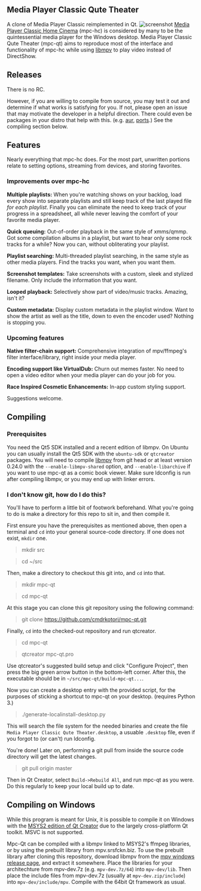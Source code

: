 ## Media Player Classic Qute Theater

A clone of Media Player Classic reimplemented in Qt.
![screenshot]
[Media Player Classic Home Cinema][mpc-hc] (mpc-hc) is considered by many to
be the quintessential media player for the Windows desktop.  Media Player
Classic Qute Theater (mpc-qt) aims to reproduce most of the interface and
functionality of mpc-hc while using [libmpv] to play video instead of
DirectShow.


## Releases

There is no RC.

However, if you are willing to compile from source, you may test it out and
determine if what works is satisfying for you.  If not, please open an issue
that may motivate the developer in a helpful direction.  There could even be
packages in your distro that help with this.  (e.g. [aur], [ports].)  See the
compiling section below.


## Features

Nearly everything that mpc-hc does.  For the most part, unwritten
portions relate to setting options, streaming from devices, and storing
favorites.


### Improvements over mpc-hc

**Multiple playlists:**  When you're watching shows on your backlog, load
every show into separate playlists and still keep track of the last played
file *for each playlist*.  Finally you can eliminate the need to keep track of
your progress in a spreadsheet, all while never leaving the comfort of your
favorite media player.

**Quick queuing:**  Out-of-order playback in the same style of xmms/qmmp.
Got some compilation albums in a playlist, but want to hear only some rock
tracks for a while?  Now you can, without obliterating your playlist.

**Playlist searching:**  Multi-threaded playlist searching, in the same style
as other media players.  Find the tracks you want, when you want them.

**Screenshot templates:**  Take screenshots with a custom, sleek and stylized
filename.  Only include the information that you want.

**Looped playback:** Selectively show part of video/music tracks.  Amazing,
isn't it?

**Custom metadata:**  Display custom metadata in the playlist window.  Want to
show the artist as well as the title, down to even the encoder used?  Nothing
is stopping you.


### Upcoming features

**Native filter-chain support:**  Comprehensive integration of mpv/ffmpeg's
filter interface/library, right inside your media player.

**Encoding support like VirtualDub:**  Churn out memes faster.  No need to
open a video editor when your media player can do your job for you.

**Race Inspired Cosmetic Enhancements:**  In-app custom styling support.

Suggestions welcome.


## Compiling

### Prerequisites

You need the Qt5 SDK installed and a recent edition of libmpv.  On Ubuntu you
can usually install the Qt5 SDK with the ``ubuntu-sdk`` or ``qtcreator``
packages.  You will need to compile [libmpv] from git head or at least version
0.24.0 with the ``--enable-libmpv-shared`` option, and ``--enable-libarchive``
if you want to use mpc-qt as a comic book viewer.  Make sure ldconfig is run
after compiling libmpv, or you may end up with linker errors.


### I don't know git, how do I do this?

You'll have to perform a little bit of footwork beforehand.  What you're going
to do is make a directory for this repo to sit in, and then compile it.

First ensure you have the prerequisites as mentioned above, then open a terminal
and `cd` into your general source-code directory. If one does not exist,
`mkdir` one.

>mkdir src

>cd ~/src

Then, make a directory to checkout this git into, and `cd` into that.

>mkdir mpc-qt

>cd mpc-qt

At this stage you can clone this git repository using the following command:

>git clone https://github.com/cmdrkotori/mpc-qt.git

Finally, `cd` into the checked-out repository and run qtcreator.

>cd mpc-qt

>qtcreator mpc-qt.pro

Use qtcreator's suggested build setup and click "Configure Project", then
press the big green arrow button in the bottom-left corner.  After this, the
executable should be in `~/src/mpc-qt/build-mpc-qt...`.

Now you can create a desktop entry with the provided script, for the purposes
of sticking a shortcut to mpc-qt on your desktop. (requires Python 3.)

>./generate-localinstall-desktop.py

This will search the file system for the needed binaries and create the file
`Media Player Classic Qute Theater.desktop`, a usuable `.desktop` file, even
if you forgot to (or can't) run ldconfig.

You're done!  Later on, performing a git pull from inside the source code
directory will get the latest changes.

>git pull origin master

Then in Qt Creator, select `Build->Rebuild All`, and run mpc-qt as you were.
Do this regularly to keep your local build up to date.


## Compiling on Windows

While this program is meant for Unix, it is possible to compile it on Windows
with the [MSYS2 edition of Qt Creator] due to the largely cross-platform Qt
toolkit.  MSVC is not supported.

Mpc-Qt can be compiled with a libmpv linked to MSYS2's ffmpeg libraries, or by
using the prebuilt library from mpv.srsfckn.biz.  To use the prebuilt library
after cloning this repository, download libmpv from the
[mpv windows release page], and extract it somewhere.  Place the libraries for
your architechture from mpv-dev.7z (e.g. `mpv-dev.7z/64`) into `mpv-dev/lib`.
Then place the include files from mpv-dev.7z (usually at `mpv-dev.zip/include`)
into `mpv-dev/include/mpv`.  Compile with the 64bit Qt framework as usual.

[screenshot]:https://gist.githubusercontent.com/cmdrkotori/c26e75fa01341ec54b648f1ff082a71a/raw/cdc453a1b3ff74c9ef074f3cc54fb47b386d0ac4/screenshot%252020160621.png
[mpc-hc]:https://mpc-hc.org/
[libmpv]:https://github.com/mpv-player/mpv
[mwe]:https://github.com/cmdrkotori/mpc-qt/commit/9400f595
[aur]:https://aur.archlinux.org/packages/mpc-qt-git/
[ports]:https://www.freshports.org/multimedia/mpc-qt
[mpv-build]:https://github.com/mpv-player/mpv-build
[bomi]:https://github.com/xylosper/bomi
[baka]:https://github.com/u8sand/Baka-MPlayer
[mpv windows release page]:https://mpv.srsfckn.biz/
[MSYS2 edition of Qt Creator]:https://wiki.qt.io/MSYS2
